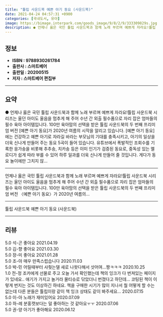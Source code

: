 ```yaml
---
title: "튤립 사운드북 예쁜 아기 동요 (사운드북)"
date: 2021-04-24 04:57:31 +0900
categories: [국내도서, 유아]
image: https://bimage.interpark.com/goods_image/9/8/2/9/333309829s.jpg
description: ● 언제나 옳은 국민 튤립 사운드북과 함께 노래 부르며 예쁘게 자라요!튤립 사운드북 시리즈는 울던 아이도 울음을 멈추게 해 주어 수년 간 외출 필수품으로 자리 잡은 엄마들의 필수 육아 아이템입니다. 100만 육아맘의 선택을 받은 튤립 사운드북의 두 번째 프리미엄 버전 [예쁜 아기 동요
---
```


## **정보**

- **ISBN : 9788930261784**
- **출판사 : 스마트베어**
- **출판일 : 20200515**
- **저자 : 스마트베어 편집부**

------



## **요약**

●  언제나 옳은 국민 튤립 사운드북과 함께 노래 부르며 예쁘게 자라요!튤립 사운드북 시리즈는 울던 아이도 울음을 멈추게 해 주어 수년 간 외출 필수품으로 자리 잡은 엄마들의 필수 육아 아이템입니다. 100만 육아맘의 선택을 받은 튤립 사운드북의 두 번째 프리미엄 버전 [예쁜 아기 동요]가 2020년 여름의 시작을 알리고 있습니다.  [예쁜 아기 동요]에는 건강하고 예쁜 아기로 자라길 바라는 부모님의 기대를 충족시키고, 아기의 일상을 더욱 신나게 만들어 주는 동요 5곡이 들어 있습니다. 유튜브에서 폭발적인 조회수를 기록한 응가송을 비롯해 추추송, 치카송 등은 이미 인기가 검증된 동요로, 중독성 있는 멜로디가 쉽게 따라 부를 수 있어 하루 일과를 더욱 신나게 만들어 줄 것입니다. 게다가 동요 놀이에만 그치지 않...

------

언제나 옳은 국민 튤립 사운드북과 함께 노래 부르며 예쁘게 자라요!튤립 사운드북 시리즈는 울던 아이도 울음을 멈추게 해 주어 수년 간 외출 필수품으로 자리 잡은 엄마들의 필수 육아 아이템입니다. 100만 육아맘의 선택을 받은 튤립 사운드북의 두 번째 프리미엄 버전 〈예쁜 아기 동요〉가 2020년 여름의... 

------


튤립 사운드북 예쁜 아기 동요 (사운드북) 

------


## **리뷰** 

5.0 석-곤 좋아요 2021.04.19 <br/>5.0 김-향 좋아요 2021.03.30 <br/>5.0 장-미 좋아요 2021.01.28 <br/>5.0 조-아 매우 만족스럽습니다 2020.11.03 <br/>5.0 박-민 어릴때부터 사줫는델
새로 나왓다해서 삿어여...짱ㅋㅋㅋ 2020.10.25 <br/>1.0 전-정 조카에게 선물로 주고 오늘 가서 확인했는데 책의 잉크가 다 번져있는 페이지가 있네요.. 애기가 가지고 놀거라 물티슈로 닦았더니 번졌다고 하던데... 코팅된 책이 이렇게 번지는 것도 이상하긴 하네요. 책을 구매한 시기가 많이 지나서 뭘 어떻게 할 수는 없는데 다른 분들은 튤립이랑 같이 책 잉크 상태도 같이 봐주세요... 2020.07.15 <br/>5.0 이-아 노래가 재미있어요 2020.07.09 <br/>3.0 하-례 분홍캣보다는 덜 좋아하는 것 같아요ㅜㅜ 2020.07.06 <br/>5.0 권-양 아기가 좋아해요 2020.06.12 <br/>